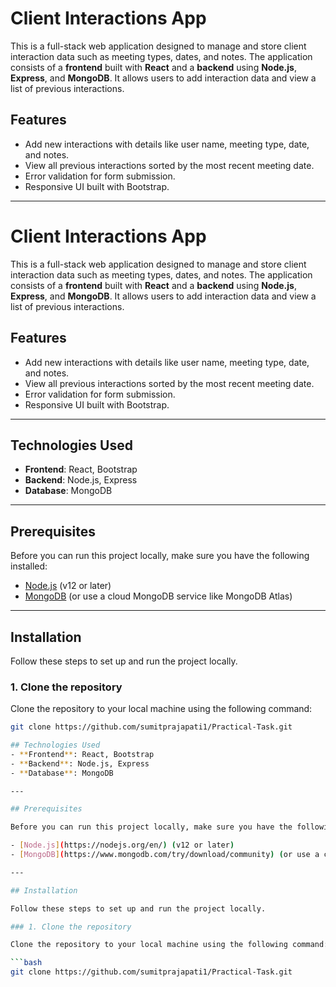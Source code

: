 # Client Interactions App

This is a full-stack web application designed to manage and store client interaction data such as meeting types, dates, and notes. The application consists of a **frontend** built with **React** and a **backend** using **Node.js**, **Express**, and **MongoDB**. It allows users to add interaction data and view a list of previous interactions.

## Features
- Add new interactions with details like user name, meeting type, date, and notes.
- View all previous interactions sorted by the most recent meeting date.
- Error validation for form submission.
- Responsive UI built with Bootstrap.

---
# Client Interactions App

This is a full-stack web application designed to manage and store client interaction data such as meeting types, dates, and notes. The application consists of a **frontend** built with **React** and a **backend** using **Node.js**, **Express**, and **MongoDB**. It allows users to add interaction data and view a list of previous interactions.

## Features
- Add new interactions with details like user name, meeting type, date, and notes.
- View all previous interactions sorted by the most recent meeting date.
- Error validation for form submission.
- Responsive UI built with Bootstrap.

---

## Technologies Used
- **Frontend**: React, Bootstrap
- **Backend**: Node.js, Express
- **Database**: MongoDB

---

## Prerequisites

Before you can run this project locally, make sure you have the following installed:

- [Node.js](https://nodejs.org/en/) (v12 or later)
- [MongoDB](https://www.mongodb.com/try/download/community) (or use a cloud MongoDB service like MongoDB Atlas)

---

## Installation

Follow these steps to set up and run the project locally.

### 1. Clone the repository

Clone the repository to your local machine using the following command:

```bash
git clone https://github.com/sumitprajapati1/Practical-Task.git

## Technologies Used
- **Frontend**: React, Bootstrap
- **Backend**: Node.js, Express
- **Database**: MongoDB

---

## Prerequisites

Before you can run this project locally, make sure you have the following installed:

- [Node.js](https://nodejs.org/en/) (v12 or later)
- [MongoDB](https://www.mongodb.com/try/download/community) (or use a cloud MongoDB service like MongoDB Atlas)

---

## Installation

Follow these steps to set up and run the project locally.

### 1. Clone the repository

Clone the repository to your local machine using the following command:

```bash
git clone https://github.com/sumitprajapati1/Practical-Task.git
